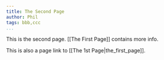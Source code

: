 ```yaml
---
title: The Second Page
author: Phil
tags: bbb,ccc
...
```


This is the second page. [[The First Page]] contains more info.

This is also a page link to [[The 1st Page|the_first_page]].
